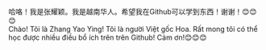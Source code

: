 哈咯！我是张耀颖。我是越南华人。希望我在Github可以学到东西！谢谢！😊😊😊</br>
Chào! Tôi là Zhang Yao Ying! Tôi là người Việt gốc Hoa. Rất mong tôi có thể học được nhiều điều bổ ích trên trên Github! Cảm ơn!😊😊😊
